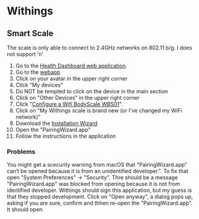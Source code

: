 # Withings

## Smart Scale

The scale is only able to connect to 2.4GHz networks on 802.11 b/g. I does not support 'n'

1. Go to the [Health Dashboard web application](https://account.withings.com).
2. Go to the [webapp](https://healthmate.withings.com/)
3. Click on your avatar in the upper right corner
4. Click "My devices"
5. Do NOT be tempted to click on the device in the main section
6. Click on "Other Devices" in the upper right corner
7. Click "[Configure a Wifi BodyScale WBS01](https://account.withings.com/install/install_wbs01#1)".
8. Click on "My Withings scale is brand new (or I've changed my WiFi network)"
9. Download the [Installation Wizard](http://fw.withings.net/pairingwizard_Mac_x86.dmg)
10. Open the "PairingWizard.app"
11. Follow the instructions in the application

### Problems

You might get a scecurity warning from macOS that "PairingWizard.app" can’t be opened because it is from an unidentified developer.". To fix that open "System Preferences" -> "Security". Thre should be a message "PairingWizard.app" was blocked from opening because it is not from identified developer. Withings should sign this application, but my guess is that they stopped development. Click on "Open anyway", a dialog pops up, asking if you are sure, confirm and thhen re-open the "PairingWizard.app". It should open.
